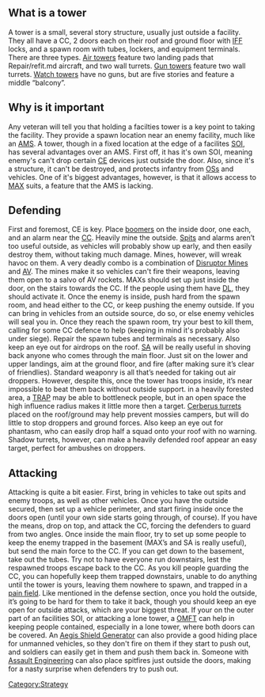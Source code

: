 ## What is a tower

A tower is a small, several story structure, usually just outside a
facility. They all have a CC, 2 doors each on their roof and ground
floor with [IFF](IFF.md) locks, and a spawn room with tubes,
lockers, and equipment terminals. There are three types. [Air
towers](Air_tower.md) feature two landing pads that Repair/refit.md
aircraft, and two wall turrets. [Gun towers](Gun_tower.md)
feature two wall turrets. [Watch towers](Watch_tower.md) have no
guns, but are five stories and feature a middle “balcony”.

## Why is it important

Any veteran will tell you that holding a facilties tower is a key point
to taking the facility. They provide a spawn location near an enemy
facility, much like an [AMS](AMS.md). A tower, though in a fixed
location at the edge of a facilites [SOI](SOI.md), has several
advantages over an AMS. First off, it has it's own SOI, meaning enemy's
can't drop certain [CE](ACE.md) devices just outside the door.
Also, since it's a structure, it can't be destroyed, and protects
infantry from [OSs](Orbital_Strike.md) and vehicles. One of it's
biggest advantages, however, is that it allows access to
[MAX](MAX.md) suits, a feature that the AMS is lacking.

## Defending

First and foremost, CE is key. Place [boomers](boomer.md) on the
inside door, one each, and an alarm near the
[CC](Control_Console.md). Heavily mine the outside.
[Spits](Spitfire.md) and alarms aren’t too useful outside, as
vehicles will probably show up early, and then easily destroy them,
without taking much damage. Mines, however, will wreak havoc on them. A
very deadly combo is a combination of [Disruptor
Mines](Disruptor_Mine.md) and [AV](Anti-Vehicular.md).
The mines make it so vehicles can't fire their weapons, leaving them
open to a salvo of AV rockets. MAXs should set up just inside the door,
on the stairs towards the CC. If the people using them have
[DL](Darklight.md), they should activate it. Once the enemy is
inside, push hard from the spawn room, and head either to the CC, or
keep pushing the enemy outside. If you can bring in vehicles from an
outside source, do so, or else enemy vehicles will seal you in. Once
they reach the spawn room, try your best to kill them, calling for some
CC defence to help (keeping in mind it's probably also under siege).
Repair the spawn tubes and terminals as necessary. Also keep an eye out
for airdrops on the roof. [SA](Special_Assault.md) will be
really useful in shoving back anyone who comes through the main floor.
Just sit on the lower and upper landings, aim at the ground floor, and
fire (after making sure it’s clear of friendlies). Standard weaponry is
all that’s needed for taking out air droppers. However, despite this,
once the tower has troops inside, it’s near impossible to beat them back
without outside support. in a heavily forested area, a
[TRAP](TRAP.md) may be able to bottleneck people, but in an open
space the high influence radius makes it little more then a target.
[Cerberus turrets](Cerberus_Turret.md) placed on the roof/ground
may help prevent mossies campers, but will do little to stop droppers
and ground forces. Also keep an eye out for phantasm, who can easily
drop half a squad onto your roof with no warning. Shadow turrets,
however, can make a heavily defended roof appear an easy target, perfect
for ambushes on droppers.

## Attacking

Attacking is quite a bit easier. First, bring in vehicles to take out
spits and enemy troops, as well as other vehicles. Once you have the
outside secured, then set up a vehicle perimeter, and start firing
inside once the doors open (until your own side starts going through, of
course). If you have the means, drop on top, and attack the CC, forcing
the defenders to guard from two angles. Once inside the main floor, try
to set up some people to keep the enemy trapped in the basement (MAX’s
and SA is really useful), but send the main force to the CC. If you can
get down to the basement, take out the tubes. Try not to have everyone
run downstairs, lest the respawned troops escape back to the CC. As you
kill people guarding the CC, you can hopefully keep them trapped
downstairs, unable to do anything until the tower is yours, leaving them
nowhere to spawn, and trapped in a [pain field](Pain_Field.md).
Like mentioned in the defense section, once you hold the outside, it’s
going to be hard for them to take it back, though you should keep an eye
open for outside attacks, which are your biggest threat. If your on the
outer part of an facilities SOI, or attacking a lone tower, a
[OMFT](One-Manned_Field_Turret.md) can help in keeping people
contained, especially in a lone tower, where both doors can be covered.
An [Aegis Shield Generator](Aegis_Shield_Generator.md) can also
provide a good hiding place for unmanned vehicles, so they don't fire on
them if they start to push out, and soldiers can easily get in them and
push them back in. Someone with [Assault
Engineering](Assault_Engineering.md) can also place spitfires
just outside the doors, making for a nasty surprise when defenders try
to push out.

[Category:Strategy](Category:Strategy.md)
